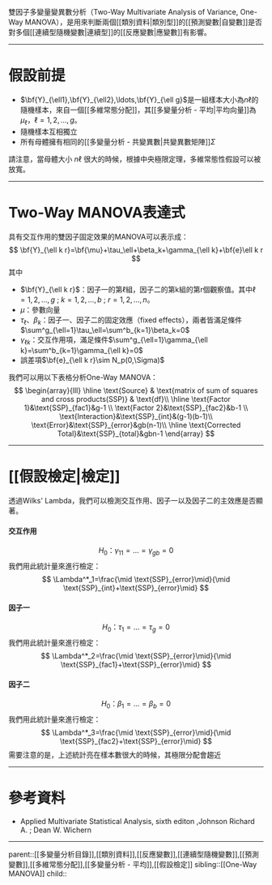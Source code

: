 雙因子多變量變異數分析（Two-Way Multivariate Analysis of Variance, One-Way MANOVA），是用來判斷兩個[[類別資料|類別型]]的[[預測變數|自變數]]是否對多個[[連續型隨機變數|連續型]]的[[反應變數|應變數]]有影響。
- - -
# 假設前提
- $\bf{Y}_{\ell1},\bf{Y}_{\ell2},\ldots,\bf{Y}_{\ell g}$是一組樣本大小為$n\ell$的隨機樣本，來自一個[[多維常態分配]]，其[[多變量分析 - 平均|平均向量]]為$\mu_\ell$，$\ell=1,2,\ldots,g$。
- 隨機樣本互相獨立
- 所有母體擁有相同的[[多變量分析 - 共變異數|共變異數矩陣]]$\Sigma$

請注意，當母體大小 $n\ell$ 很大的時候，根據中央極限定理，多維常態性假設可以被放寬。
- - -
# Two-Way MANOVA表達式
具有交互作用的雙因子固定效果的MANOVA可以表示成：
$$
\bf{Y}_{\ell k r}=\bf{\mu}+\tau_\ell+\beta_k+\gamma_{\ell k}+\bf{e}\ell k r
$$
其中
- $\bf{Y}_{\ell k r}$：因子一的第$\ell$組，因子二的第k組的第r個觀察值。其中$\ell=1,2,\ldots,g$ ; $k=1,2,\ldots,b$ ; $r=1,2,\ldots,n$。
- $\mu$：參數向量
- $\tau_{\ell}、\beta_k$：因子一、因子二的固定效應（fixed effects），兩者皆滿足條件$\sum^g_{\ell=1}\tau_\ell=\sum^b_{k=1}\beta_k=0$
- $\gamma_{\ell k}$：交互作用項，滿足條件$\sum^g_{\ell=1}\gamma_{\ell k}=\sum^b_{k=1}\gamma_{\ell k}=0$
- 誤差項$\bf{e}_{\ell k r}\sim N_p(0,\Sigma)$

我們可以用以下表格分析One-Way MANOVA：
$$
\begin{array}{lll}
\hline
\text{Source} & \text{matrix of sum of squares and cross products(SSP)} & \text{df}\\
\hline
\text{Factor 1}&\text{SSP}_{fac1}&g-1 \\
\text{Factor 2}&\text{SSP}_{fac2}&b-1 \\
\text{Interaction}&\text{SSP}_{int}&(g-1)(b-1)\\
\text{Error}&\text{SSP}_{error}&gb(n-1)\\
\hline
\text{Corrected Total}&\text{SSP}_{total}&gbn-1
\end{array}
$$
- - -
# [[假設檢定|檢定]]
透過Wilks' Lambda，我們可以檢測交互作用、因子一以及因子二的主效應是否顯著。

#### 交互作用
$$
H_0：\gamma_{11}=\ldots=\gamma_{gb}=0
$$
我們用此統計量來進行檢定：
$$
\Lambda^*_1=\frac{\mid \text{SSP}_{error}\mid}{\mid \text{SSP}_{int}+\text{SSP}_{error}\mid}
$$
#### 因子一
$$
H_0：\tau_{1}=\ldots=\tau_{g}=0
$$
我們用此統計量來進行檢定：
$$
\Lambda^*_2=\frac{\mid \text{SSP}_{error}\mid}{\mid \text{SSP}_{fac1}+\text{SSP}_{error}\mid}
$$
#### 因子二
$$
H_0：\beta_{1}=\ldots=\beta_{b}=0
$$
我們用此統計量來進行檢定：
$$
\Lambda^*_3=\frac{\mid \text{SSP}_{error}\mid}{\mid \text{SSP}_{fac2}+\text{SSP}_{error}\mid}
$$
需要注意的是，上述統計亮在樣本數很大的時候，其極限分配會趨近

- - -
# 參考資料
- Applied Multivariate Statistical Analysis, sixth editon ,Johnson Richard A. ;  Dean W. Wichern
- - -
parent::[[多變量分析目錄]],[[類別資料]],[[反應變數]],[[連續型隨機變數]],[[預測變數]],[[多維常態分配]],[[多變量分析 - 平均]],[[假設檢定]]
sibling::[[One-Way MANOVA]]
child::